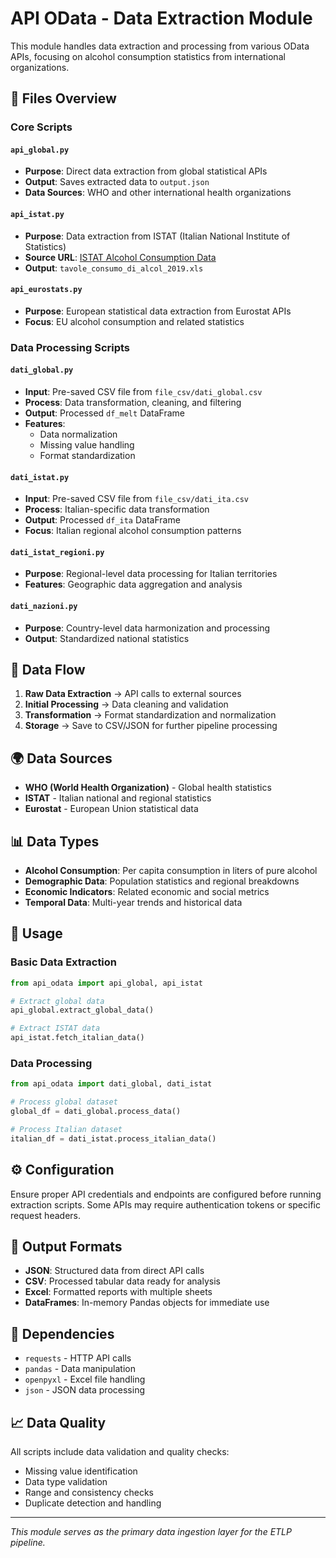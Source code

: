 # API OData - Data Extraction Module

This module handles data extraction and processing from various OData APIs, focusing on alcohol consumption statistics from international organizations.

## 📁 Files Overview

### Core Scripts

#### `api_global.py`
- **Purpose**: Direct data extraction from global statistical APIs
- **Output**: Saves extracted data to `output.json`
- **Data Sources**: WHO and other international health organizations

#### `api_istat.py` 
- **Purpose**: Data extraction from ISTAT (Italian National Institute of Statistics)
- **Source URL**: [ISTAT Alcohol Consumption Data](https://www.istat.it/it/archivio/244222)
- **Output**: `tavole_consumo_di_alcol_2019.xls`

#### `api_eurostats.py`
- **Purpose**: European statistical data extraction from Eurostat APIs
- **Focus**: EU alcohol consumption and related statistics

### Data Processing Scripts

#### `dati_global.py`
- **Input**: Pre-saved CSV file from `file_csv/dati_global.csv`
- **Process**: Data transformation, cleaning, and filtering
- **Output**: Processed `df_melt` DataFrame
- **Features**:
  - Data normalization
  - Missing value handling
  - Format standardization

#### `dati_istat.py`
- **Input**: Pre-saved CSV file from `file_csv/dati_ita.csv`
- **Process**: Italian-specific data transformation
- **Output**: Processed `df_ita` DataFrame
- **Focus**: Italian regional alcohol consumption patterns

#### `dati_istat_regioni.py`
- **Purpose**: Regional-level data processing for Italian territories
- **Features**: Geographic data aggregation and analysis

#### `dati_nazioni.py`
- **Purpose**: Country-level data harmonization and processing
- **Output**: Standardized national statistics

## 🔄 Data Flow

1. **Raw Data Extraction** → API calls to external sources
2. **Initial Processing** → Data cleaning and validation
3. **Transformation** → Format standardization and normalization
4. **Storage** → Save to CSV/JSON for further pipeline processing

## 🌍 Data Sources

- **WHO (World Health Organization)** - Global health statistics
- **ISTAT** - Italian national and regional statistics
- **Eurostat** - European Union statistical data

## 📊 Data Types

- **Alcohol Consumption**: Per capita consumption in liters of pure alcohol
- **Demographic Data**: Population statistics and regional breakdowns
- **Economic Indicators**: Related economic and social metrics
- **Temporal Data**: Multi-year trends and historical data

## 🚀 Usage

### Basic Data Extraction
```python
from api_odata import api_global, api_istat

# Extract global data
api_global.extract_global_data()

# Extract ISTAT data
api_istat.fetch_italian_data()
```

### Data Processing
```python
from api_odata import dati_global, dati_istat

# Process global dataset
global_df = dati_global.process_data()

# Process Italian dataset  
italian_df = dati_istat.process_italian_data()
```

## ⚙️ Configuration

Ensure proper API credentials and endpoints are configured before running extraction scripts. Some APIs may require authentication tokens or specific request headers.

## 📝 Output Formats

- **JSON**: Structured data from direct API calls
- **CSV**: Processed tabular data ready for analysis
- **Excel**: Formatted reports with multiple sheets
- **DataFrames**: In-memory Pandas objects for immediate use

## 🔧 Dependencies

- `requests` - HTTP API calls
- `pandas` - Data manipulation
- `openpyxl` - Excel file handling
- `json` - JSON data processing

## 📈 Data Quality

All scripts include data validation and quality checks:
- Missing value identification
- Data type validation
- Range and consistency checks
- Duplicate detection and handling

---

*This module serves as the primary data ingestion layer for the ETLP pipeline.*